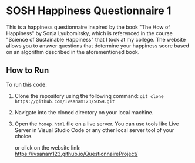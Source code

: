 # SOSH Happiness Questionnaire 1
This is a happiness questionnaire inspired by the book "The How of Happiness" by Sonja Lyubomirsky, which is referenced in the course "Science of Sustainable Happiness" that I took at my college. The website allows you to answer questions that determine your happiness score based on an algorithm described in the aforementioned book.

 ## How to Run

  To run this code:

  1. Clone the repository using the following command: `git clone https://github.com/Ivsanam123/SOSH.git`

  2. Navigate into the cloned directory on your local machine.

  3. Open the `homep.html` file on a live server. You can use tools like Live Server in Visual Studio Code or any other local server tool of your choice.

     or click on the website link: https://ivsanam123.github.io/QuestionnaireProject/ 
